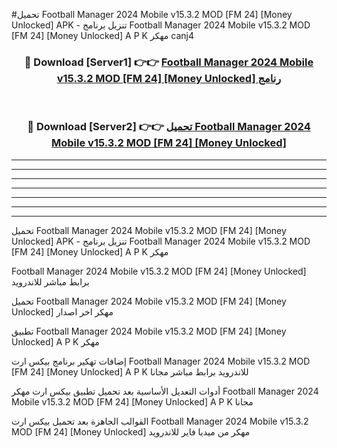 #تحميل Football Manager 2024 Mobile v15.3.2 MOD [FM 24] [Money Unlocked]  APK - تنزيل برنامج Football Manager 2024 Mobile v15.3.2 MOD [FM 24] [Money Unlocked]  A P K مهكر canj4 



<div align="center">
<h3>🔴 Download [Server1] 👉👉 <a href="https://apkdownload10.web.app/?title=Football Manager 2024 Mobile v15.3.2 MOD [FM 24] [Money Unlocked] ">Football Manager 2024 Mobile v15.3.2 MOD [FM 24] [Money Unlocked]  رنامج</a></h3><br>

<h3>🔴 Download [Server2] 👉👉 <a href="https://apkdownload10.web.app/?title=Football Manager 2024 Mobile v15.3.2 MOD [FM 24] [Money Unlocked] ">تحميل Football Manager 2024 Mobile v15.3.2 MOD [FM 24] [Money Unlocked]  </a></h3>
</div>


----------------------------------------------------------

----------------------------------------------------------

----------------------------------------------------------

----------------------------------------------------------

----------------------------------------------------------

----------------------------------------------------------

----------------------------------------------------------

تحميل Football Manager 2024 Mobile v15.3.2 MOD [FM 24] [Money Unlocked]  APK - تنزيل برنامج Football Manager 2024 Mobile v15.3.2 MOD [FM 24] [Money Unlocked]  A P K مهكر

Football Manager 2024 Mobile v15.3.2 MOD [FM 24] [Money Unlocked]  برابط مباشر للاندرويد

تحميل Football Manager 2024 Mobile v15.3.2 MOD [FM 24] [Money Unlocked]  مهكر اخر اصدار

تطبيق Football Manager 2024 Mobile v15.3.2 MOD [FM 24] [Money Unlocked]  A P K مهكر

إضافات تهكير برنامج بيكس ارت Football Manager 2024 Mobile v15.3.2 MOD [FM 24] [Money Unlocked]  A P K للاندرويد برابط مباشر مجانا

أدوات التعديل الأساسية بعد تحميل تطبيق بيكس ارت مهكر Football Manager 2024 Mobile v15.3.2 MOD [FM 24] [Money Unlocked]  A P K مجانا

القوالب الجاهزة بعد تحميل بيكس ارت Football Manager 2024 Mobile v15.3.2 MOD [FM 24] [Money Unlocked]  مهكر من ميديا فاير للاندرويد



